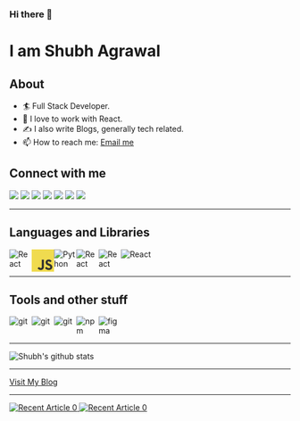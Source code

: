 ### Hi there 👋
# I am Shubh Agrawal

## About
- 🏄‍ Full Stack Developer.
- 🌱 I love to work with React.
- ✍ I also write Blogs, generally tech related.
- 📫 How to reach me: [Email me](mailto:shubhagrawal4457@gmail.com)

## Connect with **me**

[<img height="30" src="https://img.shields.io/badge/twitter-%231DA1F2.svg?&style=for-the-badge&logo=twitter&logoColor=white" />](https://twitter.com/theshubhagrwl)
[<img height="30" src="https://img.shields.io/badge/instagram-%23E4405F.svg?&style=for-the-badge&logo=instagram&logoColor=white" />](https://www.instagram.com/theshubhagrwl/)
[<img height="30" src="https://img.shields.io/badge/gmail-D14836?&style=for-the-badge&logo=gmail&logoColor=white" />](mailto:shubhagrawal4457@gmail.com)
[<img height="30" src="https://img.shields.io/badge/linkedin-%230077B5.svg?&style=for-the-badge&logo=linkedin&logoColor=white" />](https://www.linkedin.com/in/theshubhagrwl/)
[<img height="30" src="https://img.shields.io/badge/telegram-D14836?color=2CA5E0&style=for-the-badge&logo=telegram&logoColor=white" />](https://t.me/theshubhagrwl)
[<img height="30" src="https://img.shields.io/badge/DEV.TO-%230A0A0A.svg?&style=for-the-badge&logo=dev.to&logoColor=white">](https://dev.to/theshubhagrwl) 
[<img height="30" src="https://img.shields.io/badge/medium-%2312100E.svg?&style=for-the-badge&logo=medium&logoColor=white">](https://medium.com/@theshubhagrwl) 
<br />
<hr />



## Languages and Libraries

<img align="left" alt="React" width="40px" src="https://raw.githubusercontent.com/isocpp/logos/master/cpp_logo.png" />
<img align="left" alt="JS" width="40px" src="https://raw.githubusercontent.com/github/explore/80688e429a7d4ef2fca1e82350fe8e3517d3494d/topics/javascript/javascript.png" />
<img align="left" alt="Python" width="40px" src="https://www.vectorlogo.zone/logos/python/python-icon.svg" />
<img align="left" alt="React" width="40px" src="https://www.vectorlogo.zone/logos/reactjs/reactjs-icon.svg" />
<img align="left" alt="React" width="40px" src="https://www.vectorlogo.zone/logos/djangoproject/djangoproject-icon.svg" />
<img align="left" alt="React" width="120px" src="https://upload.wikimedia.org/wikipedia/fr/thumb/7/76/Pygame_%282019%29_Logo.png/220px-Pygame_%282019%29_Logo.png" />

<br />
<br />
<hr />



## Tools and other stuff
<img align="left" alt="git" width="40px" src="https://www.vectorlogo.zone/logos/git-scm/git-scm-icon.svg" />
<img align="left" alt="git" width="40px" src="https://upload.wikimedia.org/wikipedia/commons/a/af/Adobe_Photoshop_CC_icon.svg" />
<img align="left" alt="git" width="40px" src="https://www.vectorlogo.zone/logos/github/github-tile.svg" />
<img align="left" alt="npm" width="40px" src="https://www.vectorlogo.zone/logos/visualstudio_code/visualstudio_code-icon.svg" />
<img align="left" alt="figma" width="40px" src="https://www.vectorlogo.zone/logos/figma/figma-icon.svg" />
<br />
<br />
<hr />

<!-- ## Some of my work

[![ReadMe Card](https://github-readme-stats.vercel.app/api/pin/?username=theshubhagrwl&repo=MyMovieTime)](https://github.com/theshubhagrwl/MyMovieTime)
[![ReadMe Card](https://github-readme-stats.vercel.app/api/pin/?username=theshubhagrwl&repo=budget-tracker-frontend)](https://github.com/theshubhagrwl/budget-tracker-frontend) -->
<!-- [![ReadMe Card](https://github-readme-stats.vercel.app/api/pin/?username=theshubhagrwl&repo=ValueMyMoney)](https://github.com/theshubhagrwl/ValueMyMoney)
[![ReadMe Card](https://github-readme-stats.vercel.app/api/pin/?username=theshubhagrwl&repo=react-wall-app)](https://github.com/theshubhagrwl/react-wall-app)
[![ReadMe Card](https://github-readme-stats.vercel.app/api/pin/?username=theshubhagrwl&repo=minesweeper-pygame)](https://github.com/theshubhagrwl/minesweeper-pygame)
[![ReadMe Card](https://github-readme-stats.vercel.app/api/pin/?username=theshubhagrwl&repo=pygame-tic-tac-toe)](https://github.com/theshubhagrwl/pygame-tic-tac-toe) -->

![Shubh's github stats](https://github-readme-stats-pi.vercel.app/api?username=theshubhagrwl&show_icons=true&count_private=true)

<!-- <a href="#stats">
  <img align="center" alt="Shubh's Top Languages" src="https://github-readme-stats.vercel.app/api/top-langs/?username=theshubhagrwl&&hide=jupyter%20notebook,CSS&langs_count=6" />
</a> -->

<hr>
<a target="_blank" href="https://theshubhagrwl.hashnode.dev/"> Visit My Blog </a> 
<hr>
<a target="_blank" href="https://github-readme-medium-recent-article.vercel.app/medium/@theshubhagrwl/0"><img src="https://github-readme-medium-recent-article.vercel.app/medium/@theshubhagrwl/0" alt="Recent Article 0"> 
<a target="_blank" href="https://github-readme-medium-recent-article.vercel.app/medium/@theshubhagrwl/1"><img src="https://github-readme-medium-recent-article.vercel.app/medium/@theshubhagrwl/1" alt="Recent Article 0">







[twitter]: https://twitter.com/theshubhagrwl
[instagram]: https://www.instagram.com/theshubhagrwl/
[LinkedIn]: https://www.linkedin.com/in/theshubhagrwl/
